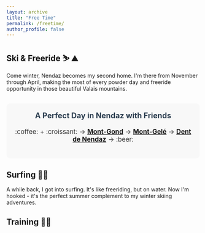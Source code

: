 ```yaml
---
layout: archive
title: "Free Time"
permalink: /freetime/
author_profile: false
---
```


<!-- <div style="text-align: center; font-style: italic; margin: 20px 0;">
  "I like Math, but also other things" - me
</div> -->

## Ski & Freeride  :skier: :mountain: 


Come winter, Nendaz becomes my second home. I'm there from November through April, making the most of every powder day and freeride opportunity in those beautiful Valais mountains.

<!-- From November to April, the mountains of Nendaz in Valais become my second home. I spend most of my free time during these months embracing the thrill of skiing and freeriding in this beautiful Alpine setting. -->



<div style="margin: 30px 0; padding: 20px; background-color: #f8f8f8; border-radius: 10px;">
  <div style="text-align: center; font-size: 1.2em; color: #333;">
    <h3 style="margin-top: 0; margin-bottom: 20px; color: #2c3e50;">A Perfect Day in Nendaz with Friends</h3>
    <div style="margin: 20px 0;">
       :coffee: + :croissant: → <strong><a href="https://panoramik.ch/panorama/le-mont-gond-nendaz-freeride/">Mont-Gond</a></strong> → <strong><a href="https://www.panoramik.ch/virtualtour/aerial/4vallees/mont-gele/">Mont-Gelé</a></strong> → <strong><a href="https://www.panoramik.ch/virtualtour/aerial/dent_de_nendaz/winter/">Dent de Nendaz</a></strong> → :beer:
    </div>
  </div>
</div>

## Surfing 🏄‍♂️


A while back, I got into surfing. It's like freeriding, but on water. Now I'm hooked - it's the perfect summer complement to my winter skiing adventures.
<!-- A few years ago, I discovered what I consider an equivalent to freeride but on a different terrain: surfing. This exhilarating sport has become a passion that perfectly complements my love for skiing and freeriding. -->

<!-- ### What I Love About Surfing

- **Natural Connection**: Like freeriding, surfing allows me to connect with nature's raw power.
- **Challenge**: Each wave presents a unique challenge, requiring quick thinking and adaptability.
- **Travel**: Surfing has taken me to beautiful coastal destinations around the world. -->



<!-- <div style="text-align: center; font-style: italic; margin: 20px 0;">
  - my approach - 
</div>

I believe in seizing the moment: check on Surfline for the best conditions, spontaneously book with a friend, and go catch as many waves as possible.


<div style="margin: 30px 0; padding: 20px; background-color: #f8f8f8; border-radius: 10px;">
  <div style="text-align: center; font-size: 1.2em; color: #333;">
    <h3 style="margin-top: 0; margin-bottom: 20px; color: #2c3e50;">Favorite Surfing Spots</h3>
    <div style="margin: 20px 0;">
      🇸🇻, <em>El Zonte</em> &nbsp;--&nbsp; 
      🇪🇸 , <em>San Juan</em>  &nbsp;--&nbsp; 
      🇲🇦, <em>Cap Sim</em>
    </div>
  </div>
</div> -->


## Training :weight_lifting_man:

<!-- A decade ago, a serious injury nearly cost me my leg, sparking a transformative journey in physical wellness. The lengthy recovery process taught me the invaluable lesson that we only have one body, and caring for it is paramount. This experience ignited a strong interest in training, not just for recovery, but for overall performance and injury prevention in my favorite sports. I've learned that training is key to bodily freedom, allowing us to fully engage in life's adventures. I'm fortunate to have my brother, a personal trainer with extensive knowledge and an inspiring training philosophy, guiding me on this path. His influence has shown me that effective training is as much about mindset and consistency as it is about physical exertion, contributing to a more balanced and fulfilling lifestyle. -->